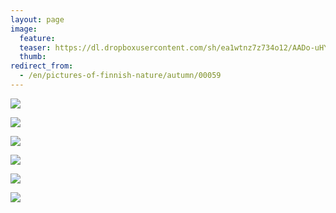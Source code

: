 ```yaml
---
layout: page
image:
  feature:
  teaser: https://dl.dropboxusercontent.com/sh/ea1wtnz7z734o12/AADo-uHYj0FRjNlHgydqH1mea/luontokuvat/syksy/DSC48854-245px.jpg
  thumb:
redirect_from:
  - /en/pictures-of-finnish-nature/autumn/00059
---
```


[![](https://dl.dropboxusercontent.com/sh/ea1wtnz7z734o12/AADGRJNTKoNKPXHV6ip1IjNNa/luontokuvat/syksy/DSC48854-800px.jpg)](https://dl.dropboxusercontent.com/sh/ea1wtnz7z734o12/AAAjcgk0ZTyDpS-S9TXLornIa/luontokuvat/syksy/DSC48854.jpg)

[![](https://dl.dropboxusercontent.com/sh/ea1wtnz7z734o12/AAD4SDrIfZDe0yYfizKmy_XTa/luontokuvat/syksy/DSC48863-800px.jpg)](https://dl.dropboxusercontent.com/sh/ea1wtnz7z734o12/AAA5g6pqGHn5AZJc8NSN_fvKa/luontokuvat/syksy/DSC48863.jpg)

[![](https://dl.dropboxusercontent.com/sh/ea1wtnz7z734o12/AACwZbtRb2m1uYaeP1rhtgnTa/luontokuvat/syksy/DSC48868-800px.jpg)](https://dl.dropboxusercontent.com/sh/ea1wtnz7z734o12/AADocU83_ATXaOd6U-5j1zu7a/luontokuvat/syksy/DSC48868.jpg)

[![](https://dl.dropboxusercontent.com/sh/ea1wtnz7z734o12/AABysqPt5yHEotzZjGR90g8ha/luontokuvat/syksy/DSC48875-800px.jpg)](https://dl.dropboxusercontent.com/sh/ea1wtnz7z734o12/AAAnvOp_z-J8eHLi0xsabWBea/luontokuvat/syksy/DSC48875.jpg)

[![](https://dl.dropboxusercontent.com/sh/ea1wtnz7z734o12/AAC8_v6YAKSg7lsJUOgocxkva/luontokuvat/syksy/DSC49700-800px.jpg)](https://dl.dropboxusercontent.com/sh/ea1wtnz7z734o12/AAAbIAta7y8IoWo6HBMZ_gAVa/luontokuvat/syksy/DSC49700.jpg)

[![](https://dl.dropboxusercontent.com/sh/ea1wtnz7z734o12/AADEGPtsEiPJaU7AbB_j3aOAa/luontokuvat/syksy/DSC49702-800px.jpg)](https://dl.dropboxusercontent.com/sh/ea1wtnz7z734o12/AAB2u1Vykstp_rvwCxYnSpHDa/luontokuvat/syksy/DSC49702.jpg)
